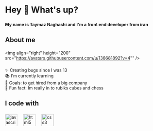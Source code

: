 <h1 align="left">Hey 👋 What's up?</h1>

###

<h4 align="left">My name is Taymaz Naghashi and I'm a front end developer from iran</h4>

###

<h2 align="left">About me</h2>

###

<img align="right" height="200" src="https://avatars.githubusercontent.com/u/136681892?v=4""  />

###

<p align="left">✨ Creating bugs since I was 13<br>📚 I'm currently learning <br>🎯 Goals: to get hired from a big company<br>🎲 Fun fact: Im really in to rubiks cubes and chess</p>

###

<h2 align="left">I code with</h2>

###

<div align="left">
  <img src="https://cdn.jsdelivr.net/gh/devicons/devicon/icons/javascript/javascript-original.svg" height="40" alt="javascript logo"  />
  <img width="12" />
  <img src="https://cdn.jsdelivr.net/gh/devicons/devicon/icons/html5/html5-original.svg" height="40" alt="html5 logo"  />
  <img width="12" />
  <img src="https://cdn.jsdelivr.net/gh/devicons/devicon/icons/css3/css3-original.svg" height="40" alt="css3 logo"  />
</div>

###
